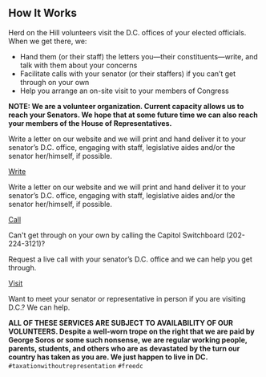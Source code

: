 ## How It Works

Herd on the Hill volunteers visit the D.C. offices of your elected officials. When we get there, we: 
- Hand them (or their staff) the letters you—their constituents—write, and talk with them about your concerns
- Facilitate calls with your senator (or their staffers) if you can’t get through on your own
- Help you arrange an on-site visit to your members of Congress

**NOTE: We are a volunteer organization. Current capacity allows us to reach your Senators. We hope that at some future time we can also reach your members of the House of Representatives.**

Write a letter on our website and we will print and hand deliver it to your senator’s D.C. office, engaging with staff, legislative aides and/or the senator her/himself, if possible. 

[Write](/letter)

Write a letter on our website and we will print and hand deliver it to your senator’s D.C. office, engaging with staff, legislative aides and/or the senator her/himself, if possible. 

[Call](/call)

Can't get through on your own by calling the Capitol Switchboard (202-224-3121)? 

Request a live call with your senator’s D.C. office and we can help you get through.

[Visit](/visit)

Want to meet your senator or representative in person if you are visiting D.C.? We can help. 

**ALL OF THESE SERVICES ARE SUBJECT TO AVAILABILITY OF OUR VOLUNTEERS. Despite a well-worn trope on the right that we are paid by George Soros or some such nonsense, we are regular working people, parents, students, and others who are as devastated by the turn our country has taken as you are. We just happen to live in DC.** 
`#taxationwithoutrepresentation` `#freedc`
